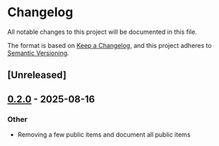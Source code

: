 # Changelog

All notable changes to this project will be documented in this file.

The format is based on [Keep a Changelog](https://keepachangelog.com/en/1.0.0/),
and this project adheres to [Semantic Versioning](https://semver.org/spec/v2.0.0.html).

## [Unreleased]

## [0.2.0](https://github.com/sandhose/opentelemetry-prometheus-text-exporter/compare/v0.1.0...v0.2.0) - 2025-08-16

### Other

- Removing a few public items and document all public items

